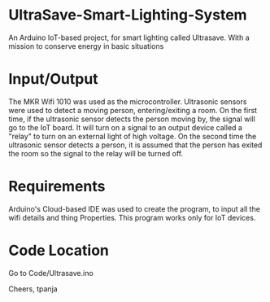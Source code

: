 # UltraSave-Smart-Lighting-System
An Arduino IoT-based project, for smart lighting called Ultrasave. With a mission to conserve energy in basic situations

# Input/Output
The MKR Wifi 1010 was used as the microcontroller. Ultrasonic sensors were used to detect a moving person, entering/exiting a room. On the first time, if the ultrasonic sensor detects the person moving by, the signal will go to the IoT board. It will turn on a signal to an output device called a "relay" to turn on an external light of high voltage. On the second time the ultrasonic sensor detects a person, it is assumed that the person has exited the room so the signal to the relay will be turned off.

# Requirements

Arduino's Cloud-based IDE was used to create the program, to input all the wifi details and thing Properties. This program works only for IoT devices.

# Code Location
Go to Code/Ultrasave.ino


Cheers,
tpanja
